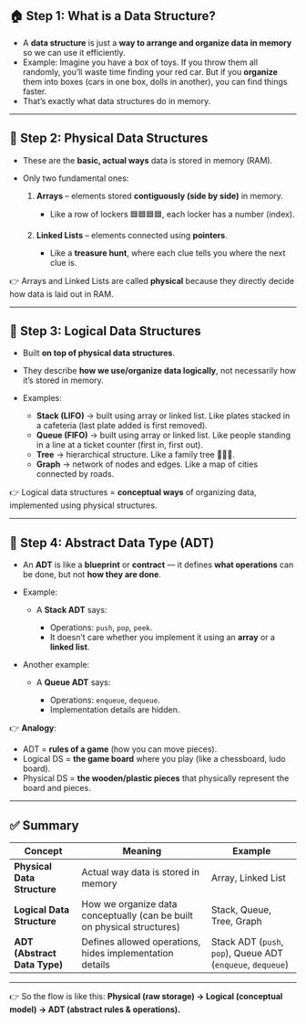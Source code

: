 ## 🏠 Step 1: What is a Data Structure?

- A **data structure** is just a **way to arrange and organize data in memory** so we can use it efficiently.
- Example: Imagine you have a box of toys. If you throw them all randomly, you’ll waste time finding your red car. But if you **organize** them into boxes (cars in one box, dolls in another), you can find things faster.
- That’s exactly what data structures do in memory.

---

## 🔹 Step 2: Physical Data Structures

- These are the **basic, actual ways** data is stored in memory (RAM).
- Only two fundamental ones:

  1. **Arrays** – elements stored **contiguously (side by side)** in memory.

     - Like a row of lockers 🟦🟦🟦🟦, each locker has a number (index).

  2. **Linked Lists** – elements connected using **pointers**.

     - Like a **treasure hunt**, where each clue tells you where the next clue is.

👉 Arrays and Linked Lists are called **physical** because they directly decide how data is laid out in RAM.

---

## 🔹 Step 3: Logical Data Structures

- Built **on top of physical data structures**.
- They describe **how we use/organize data logically**, not necessarily how it’s stored in memory.
- Examples:

  - **Stack (LIFO)** → built using array or linked list. Like plates stacked in a cafeteria (last plate added is first removed).
  - **Queue (FIFO)** → built using array or linked list. Like people standing in a line at a ticket counter (first in, first out).
  - **Tree** → hierarchical structure. Like a family tree 👨‍👩‍👧.
  - **Graph** → network of nodes and edges. Like a map of cities connected by roads.

👉 Logical data structures = **conceptual ways** of organizing data, implemented using physical structures.

---

## 🔹 Step 4: Abstract Data Type (ADT)

- An **ADT** is like a **blueprint** or **contract** — it defines **what operations** can be done, but not **how they are done**.
- Example:

  - A **Stack ADT** says:

    - Operations: `push`, `pop`, `peek`.
    - It doesn’t care whether you implement it using an **array** or a **linked list**.

- Another example:

  - A **Queue ADT** says:

    - Operations: `enqueue`, `dequeue`.
    - Implementation details are hidden.

👉 **Analogy**:

- ADT = **rules of a game** (how you can move pieces).
- Logical DS = **the game board** where you play (like a chessboard, ludo board).
- Physical DS = **the wooden/plastic pieces** that physically represent the board and pieces.

---

## ✅ Summary

| Concept                      | Meaning                                                                 | Example                                                     |
| ---------------------------- | ----------------------------------------------------------------------- | ----------------------------------------------------------- |
| **Physical Data Structure**  | Actual way data is stored in memory                                     | Array, Linked List                                          |
| **Logical Data Structure**   | How we organize data conceptually (can be built on physical structures) | Stack, Queue, Tree, Graph                                   |
| **ADT (Abstract Data Type)** | Defines allowed operations, hides implementation details                | Stack ADT (`push`, `pop`), Queue ADT (`enqueue`, `dequeue`) |

---

👉 So the flow is like this:
**Physical (raw storage) → Logical (conceptual model) → ADT (abstract rules & operations).**
